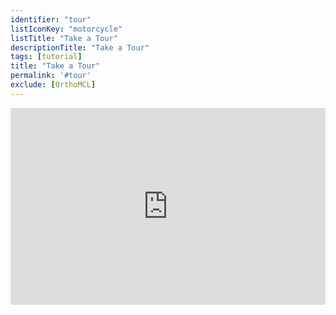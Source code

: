 ```yaml
---
identifier: "tour"
listIconKey: "motorcycle"
listTitle: "Take a Tour"
descriptionTitle: "Take a Tour"
tags: [tutorial]
title: "Take a Tour"
permalink: '#tour'
exclude: [OrthoMCL]
---
```

<div style="display: flex; justify-content: center; align-items: center">  
  <iframe width="560" height="315" src="https://www.youtube.com/embed/9Ohpdkrouls" frameborder="0" allow="accelerometer; autoplay; encrypted-media; gyroscope; picture-in-picture" allowfullscreen></iframe>
</div>
